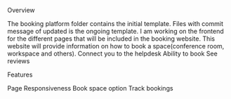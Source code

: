 Overview

The booking platform folder contains the initial template.
Files with commit message of updated is the ongoing template.
I am working on the frontend for the different pages that will be included in the booking website.
This website will provide information on how to book a space(conference room, workspace and others).
Connect you to the helpdesk
Ability to book
See reviews

Features

Page Responsiveness 
Book space option
Track bookings
